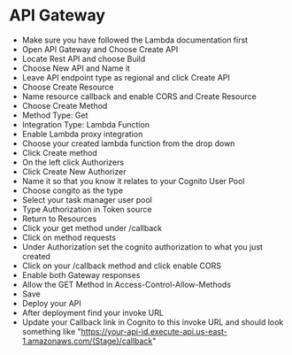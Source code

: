 # API Gateway
- Make sure you have followed the Lambda documentation first
- Open API Gateway and Choose Create API
- Locate Rest API and choose Build
- Choose New API and Name it
- Leave API endpoint type as regional and click Create API
- Choose Create Resource
- Name resource callback and enable CORS and Create Resource
- Choose Create Method
- Method Type: Get
- Integration Type: Lambda Function
- Enable Lambda proxy integration
- Choose your created lambda function from the drop down
- Click Create method
- On the left click Authorizers
- Click Create New Authorizer
- Name it so that you know it relates to your Cognito User Pool
- Choose congito as the type
- Select your task manager user pool
- Type Authorization in Token source
- Return to Resources
- Click your get method under /callback
- Click on method requests
-  Under Authorization set the cognito authorization to what you just created
- Click on your /callback method and click enable CORS
- Enable both Gateway responses
- Allow the GET Method in Access-Control-Allow-Methods
- Save
- Deploy your API
- After deployment find your invoke URL
- Update your Callback link in Cognito to this invoke URL and should look something like "https://your-api-id.execute-api.us-east-1.amazonaws.com/(Stage)/callback"